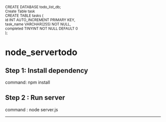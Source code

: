 
 <sub> CREATE DATABASE todo_list_db; </sub>
 <br>
  <sub> Create Table task   </sub>
  <br>
 <sub>  CREATE TABLE tasks ( <br>
  id INT AUTO_INCREMENT PRIMARY KEY, <br>
  task_name VARCHAR(255) NOT NULL, <br>
  completed TINYINT NOT NULL DEFAULT 0 <br>
); </sub>

# node_servertodo
## Step 1: Install dependency 
   command: npm install
## Step 2 : Run server
   command : node server.js

   ----------------------------------------------------------------


